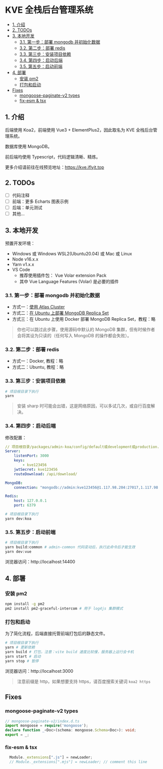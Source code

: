 # KVE 全栈后台管理系统

- [1. 介绍](#1-介绍)
- [2. TODOs](#2-todos)
- [3. 本地开发](#3-本地开发)
  - [3.1. 第一步：部署 mongodb 并初始化数据](#31-第一步部署-mongodb-并初始化数据)
  - [3.2. 第二步：部署 redis](#32-第二步部署-redis)
  - [3.3. 第三步：安装项目依赖](#33-第三步安装项目依赖)
  - [3.4. 第四步：启动后端](#34-第四步启动后端)
  - [3.5. 第五步：启动前端](#35-第五步启动前端)
- [4. 部署](#4-部署)
  - [安装 pm2](#安装-pm2)
  - [打包和启动](#打包和启动)
- [Fixes](#fixes)
  - [mongoose-paginate-v2 types](#mongoose-paginate-v2-types)
  - [fix-esm \& tsx](#fix-esm--tsx)

## 1. 介绍

后端使用 Koa2，前端使用 Vue3 + ElementPlus2，因此取名为 KVE 全栈后台管理系统。

数据库使用 MongoDB。

前后端均使用 Typescript，代码逻辑清晰、精炼。

更多介绍请前往在线预览地址：https://kve.iflyit.top

## 2. TODOs

- [ ] 代码注释
- [ ] 前端：更多 Echarts 图表示例
- [ ] 后端：单元测试
- [ ] 其他...

## 3. 本地开发

预置开发环境：

- Windows 或 Windows WSL2(Ubuntu20.04) 或 Mac 或 Linux 
- Node v16.x.x
- Yarn v1.x.x
- VS Code
  - 推荐使用插件包： Vue Volar extension Pack
  - 其中 Vue Language Features (Volar) 是必要的插件

### 3.1. 第一步：部署 mongodb 并初始化数据

- 方式一：[使用 Atlas Cluster](./doc/mongodb/AtlasCluster.md)
- 方式二：[在 Ubuntu 上部署 MongoDB Replica Set](https://www.yuque.com/docs/share/1b6fe99a-7bc2-4eb8-bf9d-29c69c15d162)
- 方式三：在 Ubuntu 上使用 Docker 部署 MongoDB Replica Set，教程：略

> 你也可以跳过此步骤，使用源码中默认的 MongoDB 集群，但有时候作者会将其设为只读的（任何写入 MongoDB 的操作都会失败）。

### 3.2. 第二步：部署 redis

- 方式一：Docker, 教程：略
- 方式二：Ubuntu, 教程：略

### 3.3. 第三步：安装项目依赖

```bash
# 项目根目录下执行
yarn
```

> 安装 sharp 时可能会出错，这是网络原因，可以多试几次，或自行百度解决。

### 3.4. 第四步：启动后端

修改配置：

```yaml
// 项目根目录/packages/admin-koa/config/default或development或production.yml
Server:
    listenPort: 3000
    keys:
        - kve123456
    jwtSecret: kve123456
    routeDownload: /api/download/

MongoDB:
    connection: "mongodb://admin:kve123456@1.117.98.204:27017,1.117.98.204:27018,1.117.98.204:27019?replicaSet=rs0&retryWrites=true&w=majority"

Redis:
    host: 127.0.0.1
    port: 6379
```

```bash
# 项目根目录下执行
yarn dev:koa
```

### 3.5. 第五步：启动前端

```bash
# 项目根目录下执行
yarn build:common # admin-common 代码变动后，执行此命令后才能生效
yarn dev:vue
```

浏览器访问：http://localhost:14400

## 4. 部署

### 安装 pm2

```bash
npm install -g pm2
pm2 install pm2-graceful-intercom # 用于 log4js 集群模式
```
### 打包和启动

为了简化流程，后端直接托管前端打包后的静态文件。

```bash
# 项目根目录下执行
yarn # 更新依赖
yarn build # 打包，注意：vite build 速度比较慢，服务器上运行会卡机
yarn start # 启动
yarn stop # 暂停
```
浏览器访问：http://localhost:3000

> 注意前缀是 http，如果想要支持 https，请百度搜索关键词 `koa2 https`


## Fixes

### mongoose-paginate-v2 types
```ts
// mongoose-paginate-v2/index.d.ts
import mongoose = require('mongoose');
declare function _<Doc>(schema: mongoose.Schema<Doc>): void;
export = _;
```

### fix-esm & tsx
```js
  Module._extensions[".js"] = newLoader;
  // Module._extensions[".mjs"] = newLoader; // comment this line
```
